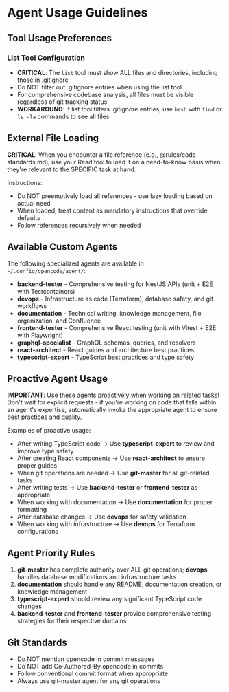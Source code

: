 # Agent Usage Guidelines

## Tool Usage Preferences

### List Tool Configuration
- **CRITICAL**: The `list` tool must show ALL files and directories, including those in .gitignore
- Do NOT filter out .gitignore entries when using the list tool
- For comprehensive codebase analysis, all files must be visible regardless of git tracking status
- **WORKAROUND**: If list tool filters .gitignore entries, use `bash` with `find` or `ls -la` commands to see all files

## External File Loading

**CRITICAL**: When you encounter a file reference (e.g., @rules/code-standards.md), use your Read tool to load it on a need-to-know basis when they're relevant to the SPECIFIC task at hand.

Instructions:
- Do NOT preemptively load all references - use lazy loading based on actual need
- When loaded, treat content as mandatory instructions that override defaults
- Follow references recursively when needed

## Available Custom Agents

The following specialized agents are available in `~/.config/opencode/agent/`:

- **backend-tester** - Comprehensive testing for NestJS APIs (unit + E2E with Testcontainers)
- **devops** - Infrastructure as code (Terraform), database safety, and git workflows
- **documentation** - Technical writing, knowledge management, file organization, and Confluence
- **frontend-tester** - Comprehensive React testing (unit with Vitest + E2E with Playwright)
- **graphql-specialist** - GraphQL schemas, queries, and resolvers
- **react-architect** - React guides and architecture best practices
- **typescript-expert** - TypeScript best practices and type safety

## Proactive Agent Usage

**IMPORTANT**: Use these agents proactively when working on related tasks! Don't wait for explicit requests - if you're working on code that falls within an agent's expertise, automatically invoke the appropriate agent to ensure best practices and quality.

Examples of proactive usage:
- After writing TypeScript code → Use **typescript-expert** to review and improve type safety
- After creating React components → Use **react-architect** to ensure proper guides
- When git operations are needed → Use **git-master** for all git-related tasks
- After writing tests → Use **backend-tester** or **frontend-tester** as appropriate
- When working with documentation → Use **documentation** for proper formatting
- After database changes → Use **devops** for safety validation
- When working with infrastructure → Use **devops** for Terraform configurations

## Agent Priority Rules

1. **git-master** has complete authority over ALL git operations; **devops** handles database modifications and infrastructure tasks
2. **documentation** should handle any README, documentation creation, or knowledge management
3. **typescript-expert** should review any significant TypeScript code changes
4. **backend-tester** and **frontend-tester** provide comprehensive testing strategies for their respective domains

## Git Standards

- Do NOT mention opencode in commit messages
- Do NOT add Co-Authored-By opencode in commits
- Follow conventional commit format when appropriate
- Always use git-master agent for any git operations